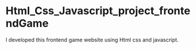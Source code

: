 # Html_Css_Javascript_project_frontendGame
I developed this frontend game website using Html css and javascript.
